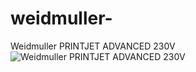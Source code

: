# weidmuller-
Weidmuller PRINTJET ADVANCED 230V
![Weidmuller PRINTJET ADVANCED 230V](file:///D:/Download/Weidmuller%20PRINTJET%20ADVANCED%20230V%202.jpg)
